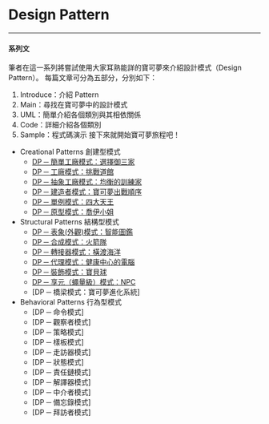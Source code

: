 Design Pattern
===========================


* * *
#### 系列文

筆者在這一系列將嘗試使用大家耳熟能詳的寶可夢來介紹設計模式（Design Pattern）。
每篇文章可分為五部分，分別如下：
1. Introduce：介紹 Pattern
2. Main：尋找在寶可夢中的設計模式
3. UML：簡單介紹各個類別與其相依關係
4. Code：詳細介紹各個類別
5. Sample：程式碼演示
接下來就開始寶可夢旅程吧！

* Creational Patterns 創建型模式
	* [DP ─ 簡單工廠模式：選擇御三家](DP_Story_Simple_Factory_Pattern.md "簡單工廠模式")
	* [DP ─ 工廠模式：挑戰道館](DP_Story_Factory_Pattern.md "工廠模式")
	* [DP ─ 抽象工廠模式：均衡的訓練家](DP_Story_Abstract_Factory_Pattern.md "抽象工廠模式")
	* [DP ─ 建造者模式：寶可夢出戰順序](DP_Story_Builder_Pattern.md "建造者模式")
	* [DP ─ 單例模式：四大天王](DP_Story_Singleton_Pattern.md "單例模式")
	* [DP ─ 原型模式：喬伊小姐](DP_Story_Prototype_Pattern.md "原型模式")
* Structural Patterns 結構型模式
	* [DP ─ 表象(外觀)模式：智能圖鑑](DP_Story_Facade_Pattern.md "表象(外觀)模式")
	* [DP ─ 合成模式：火箭隊](DP_Story_Composite_Pattern.md "合成模式")
	* [DP ─ 轉接器模式：橫渡海洋](DP_Story_Adapter_Pattern.md "轉接器模式")
	* [DP ─ 代理模式：健康中心的電腦](DP_Story_Proxy_Pattern.md "代理模式")
	* [DP ─ 裝飾模式：寶貝球](DP_Story_Decorator_Pattern.md "裝飾模式")
	* [DP ─ 享元（蠅量級）模式：NPC](DP_Story_Flyweight_Pattern.md "享元（蠅量級）模式")
	* [DP ─ 橋梁模式：寶可夢進化系統]
* Behavioral Patterns 行為型模式	
	* [DP ─ 命令模式]
	* [DP ─ 觀察者模式]
	* [DP ─ 策略模式]
	* [DP ─ 樣板模式]
	* [DP ─ 走訪器模式]
	* [DP ─ 狀態模式]
	* [DP ─ 責任鏈模式]
	* [DP ─ 解譯器模式]
	* [DP ─ 中介者模式]
	* [DP ─ 備忘錄模式]
	* [DP ─ 拜訪者模式]